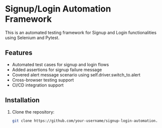 # Signup/Login Automation Framework

This is an automated testing framework for Signup and Login functionalities using Selenium and Pytest.

## Features
- Automated test cases for signup and login flows
- Added assertions for signup failure message
- Covered alert message scenario using self.driver.switch_to.alert
- Cross-browser testing support
- CI/CD integration support

## Installation
1. Clone the repository:
   ```sh
   git clone https://github.com/your-username/signup-login-automation.git

